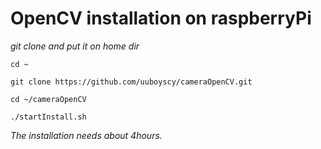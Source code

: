 # OpenCV installation on raspberryPi
*git clone and put it on home dir*

   `cd ~`  

   `git clone https://github.com/uuboyscy/cameraOpenCV.git`  

   `cd ~/cameraOpenCV`  

   `./startInstall.sh`  

*The installation needs about 4hours.*
